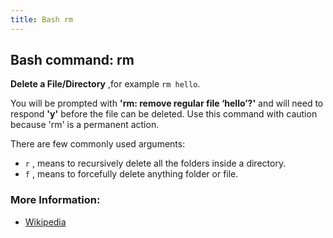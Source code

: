 ```yaml
---
title: Bash rm
---
```


## Bash command: rm

**Delete a File/Directory** ,for example `rm hello`.

You will be prompted with **'rm: remove regular file ‘hello’?'** and will need to respond **'y'** before the file can be deleted. Use this command with caution because 'rm' is a permanent action.

There are few commonly used arguments:

- `r` , means to recursively delete all the folders inside a directory.
- `f` , means to forcefully delete anything folder or file.

### More Information:
* [Wikipedia](https://en.wikipedia.org/wiki/Rm_(Unix))
